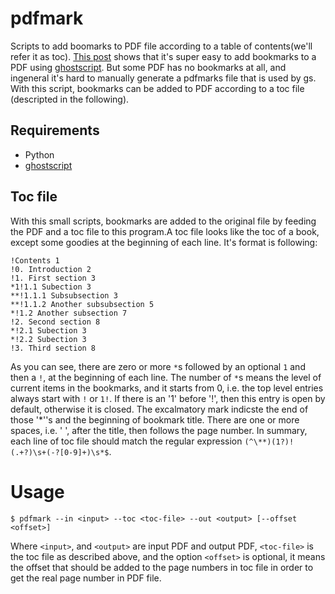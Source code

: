 # pdfmark
Scripts to add boomarks to PDF file according to a table of contents(we'll refer it as toc).
[This post][1] shows that it's super easy to add bookmarks to a PDF using [ghostscript][2].
But some PDF has no bookmarks at all, and ingeneral it's hard to manually generate a pdfmarks
file that is used by gs. With this script, bookmarks can be added to PDF according to a toc file
(descripted in the following).

## Requirements
* Python
* [ghostscript][2]

## Toc file
With this small scripts, bookmarks are added to the original file by feeding the PDF and
a toc file to this program.A toc file looks like the toc of a book, except
some goodies at the beginning of each line. It's format is following:
```
!Contents 1
!0. Introduction 2
!1. First section 3
*1!1.1 Subection 3
**!1.1.1 Subsubsection 3
**!1.1.2 Another subsubsection 5
*!1.2 Another subsection 7
!2. Second section 8
*!2.1 Subection 3
*!2.2 Subection 3
!3. Third section 8
```
As you can see, there are zero or more `*`s followed by an optional
`1` and then a `!`, at the beginning of each line. The number of `*`s
means the level of current items in the bookmarks, and it starts from 0, i.e. the
top level entries always start with `!` or `1!`.
If there is an '1' before '!', then this entry is open by default,
otherwise it is closed. The excalmatory mark indicste the end of those '\*''s and
the beginning of bookmark title. There are one or more spaces, i.e. ' ', after the title,
then follows the page number. In summary, each line of toc
file should match the regular expression `(^\**)(1?)!(.+?)\s+(-?[0-9]+)\s*$`.
# Usage
```
$ pdfmark --in <input> --toc <toc-file> --out <output> [--offset <offset>]
```
Where `<input>`, and `<output>` are input PDF and output PDF, `<toc-file>`
is the toc file as described above, and the option `<offset>` is optional, it
means the offset that should be added to the page numbers in toc file in order
to get the real page number in PDF file.

[1]: http://blog.tremily.us/posts/PDF_bookmarks_with_Ghostscript/
[2]: http://ghostscript.com/
